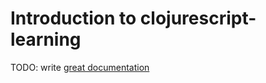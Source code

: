 # Introduction to clojurescript-learning

TODO: write [great documentation](http://jacobian.org/writing/great-documentation/what-to-write/)
